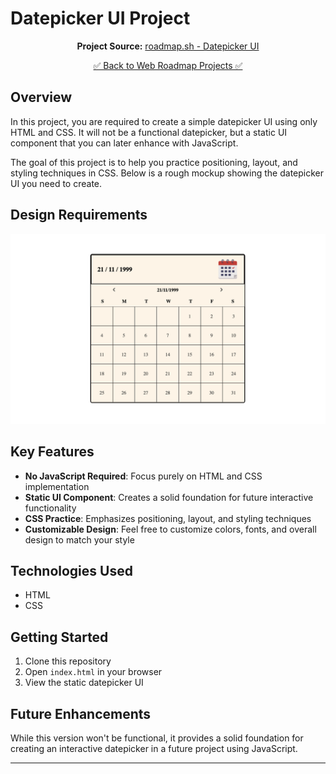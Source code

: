 # Datepicker UI Project


<div align="center">

**Project Source:** [roadmap.sh - Datepicker UI](https://roadmap.sh/projects/datepicker-ui)


[✅ Back to Web Roadmap Projects ✅](https://github.com/YounesMoukhlij/web-roadmap-projects)
</div>

## Overview

In this project, you are required to create a simple datepicker UI using only HTML and CSS. It will not be a functional datepicker, but a static UI component that you can later enhance with JavaScript.

The goal of this project is to help you practice positioning, layout, and styling techniques in CSS. Below is a rough mockup showing the datepicker UI you need to create.

## Design Requirements

![Datepicker UI Mockup](./assets/datepicker-ui.png)

## Key Features

- **No JavaScript Required**: Focus purely on HTML and CSS implementation
- **Static UI Component**: Creates a solid foundation for future interactive functionality
- **CSS Practice**: Emphasizes positioning, layout, and styling techniques
- **Customizable Design**: Feel free to customize colors, fonts, and overall design to match your style

## Technologies Used

- HTML
- CSS

## Getting Started

1. Clone this repository
2. Open `index.html` in your browser
3. View the static datepicker UI

## Future Enhancements

While this version won't be functional, it provides a solid foundation for creating an interactive datepicker in a future project using JavaScript.

---

